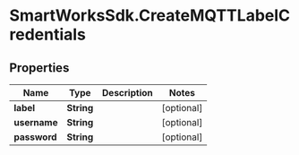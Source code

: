 # SmartWorksSdk.CreateMQTTLabelCredentials

## Properties

Name | Type | Description | Notes
------------ | ------------- | ------------- | -------------
**label** | **String** |  | [optional] 
**username** | **String** |  | [optional] 
**password** | **String** |  | [optional] 


